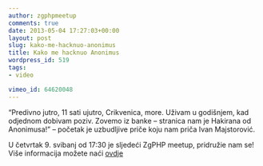 ```yaml
---
author: zgphpmeetup
comments: true
date: 2013-05-04 17:27:03+00:00
layout: post
slug: kako-me-hacknuo-anonimus
title: Kako me hacknuo Anonimus
wordpress_id: 519
tags:
- video

vimeo_id: 64620048
---
```


“Predivno jutro, 11 sati ujutro, Crikvenica, more. Uživam u godišnjem, kad odjednom dobivam poziv. Zovemo iz banke – stranica nam je Hakirana od Anonimusa!” – početak je uzbudljive priče koju nam priča Ivan Majstorović.

U četvrtak 9. svibanj od 17:30 je sljedeći ZgPHP meetup, pridružie nam se! Više informacija možete naći [ovdje](http://zgphp.org/2013/04/zgphp-meetup-21/?utm_source=imvideo)
